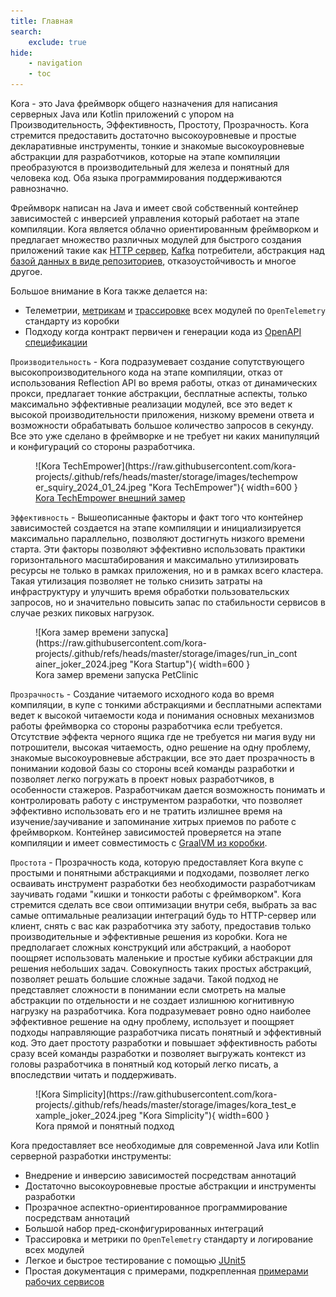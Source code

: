```yaml
---
title: Главная
search:
    exclude: true
hide:
    - navigation
    - toc
---
```


Kora - это Java фреймворк общего назначения для написания серверных Java или Kotlin приложений с упором на Производительность, Эффективность, Простоту, Прозрачность.
Kora стремится предоставить достаточно высокоуровневые и простые декларативные инструменты, тонкие и знакомые высокоуровневые абстракции для разработчиков,
которые на этапе компиляции преобразуются в производительный для железа и понятный для человека код.
Оба языка программирования поддерживаются равнозначно.

Фреймворк написан на Java и имеет свой собственный контейнер зависимостей с инверсией управления который работает на этапе компиляции.
Kora является облачно ориентированным фреймворком и предлагает
множество различных модулей для быстрого создания приложений такие как [HTTP сервер](documentation/http-server.md), [Kafka](documentation/kafka.md) потребители,
абстракция над [базой данных в виде репозиториев](documentation/database-common.md), отказоустойчивость и многое другое.

Большое внимание в Kora также делается на:

- Телеметрии, [метрикам](documentation/metrics.md) и [трассировке](documentation/tracing.md) всех модулей по `OpenTelemetry` стандарту из коробки
- Подходу когда контракт первичен и генерации кода из [OpenAPI спецификации](documentation/openapi-codegen.md)

`Производительность` - Kora подразумевает создание сопутствующего высокопроизводительного кода на этапе компиляции,
отказ от использования Reflection API во время работы, отказ от динамических прокси, предлагает тонкие абстракции, бесплатные аспекты,
только максимально эффективные реализации модулей, все это ведет к высокой производительности приложения,
низкому времени ответа и возможности обрабатывать большое количество запросов в секунду.
Все это уже сделано в фреймворке и не требует ни каких манипуляций и конфигураций со стороны разработчика.

<figure markdown="span">
  ![Kora TechEmpower](https://raw.githubusercontent.com/kora-projects/.github/refs/heads/master/storage/images/techempower_squiry_2024_01_24.jpeg "Kora TechEmpower"){ width=600 }
  <figcaption><a href="https://www.techempower.com/benchmarks/#section=test&resultsurl=https%3A%2F%2Fstatic.squiry.xyz%2Fresults%2F20240124114707.json&hw=ph&test=fortune">Kora TechEmpower внешний замер</a></figcaption>
</figure>

`Эффективность` - Вышеописанные факторы и факт того что контейнер зависимостей создается
на этапе компиляции и инициализируется максимально параллельно, позволяют достигнуть низкого времени старта.
Эти факторы позволяют эффективно использовать практики горизонтального масштабирования
и максимально утилизировать ресурсы не только в рамках приложения, но и в рамках всего кластера.
Такая утилизация позволяет не только снизить затраты на инфраструктуру
и улучшить время обработки пользовательских запросов, но и значительно повысить запас по стабильности сервисов в случае резких пиковых нагрузок.

<figure markdown="span">
  ![Kora замер времени запуска](https://raw.githubusercontent.com/kora-projects/.github/refs/heads/master/storage/images/run_in_container_joker_2024.jpeg "Kora Startup"){ width=600 }
  <figcaption>Kora замер времени запуска PetClinic</figcaption>
</figure>

`Прозрачность` - Создание читаемого исходного кода во время компиляции,
в купе с тонкими абстракциями и бесплатными аспектами ведет к высокой читаемости кода
и понимания основных механизмов работы фреймворка со стороны разработчика если требуется.
Отсутствие эффекта черного ящика где не требуется ни магия вуду ни потрошители,
высокая читаемость, одно решение на одну проблему, знакомые высокоуровневые абстракции,
все это дает прозрачность в понимании кодовой базы со стороны всей команды разработки и позволяет легко погружать
в проект новых разработчиков, в особенности стажеров. Разработчикам дается возможность понимать и контролировать
работу с инструментом разработки, что позволяет эффективно использовать его и не тратить излишнее время на изучение/заучивание
и запоминание хитрых приемов по работе с фреймворком.
Контейнер зависимостей проверяется на этапе компиляции и имеет совместимость с [GraalVM из коробки](documentation/graalvm-native.md).

`Простота` - Прозрачность кода, которую предоставляет Kora вкупе с простыми и понятными абстракциями и подходами,
позволяет легко осваивать инструмент разработки без необходимости разработчикам заучивать годами "кишки и тонкости работы с фреймворком".
Kora стремится сделать все свои оптимизации внутри себя,
выбрать за вас самые оптимальные реализации интеграций будь то HTTP-сервер или клиент,
снять с вас как разработчика эту заботу, предоставив только производительные и эффективные решения из коробки.
Kora не предполагает сложных конструкций или абстракций,
а наоборот поощряет использовать маленькие и простые кубики абстракции для решения небольших задач.
Совокупность таких простых абстракций, позволяет решать большие сложные задачи.
Такой подход не представляет сложности в понимании если смотреть на малые абстракции по отдельности и
не создает излишнюю когнитивную нагрузку на разработчика.
Kora подразумевает ровно одно наиболее эффективное решение на одну проблему,
использует и поощряет подходы направляющие разработчика писать понятный и эффективный код.
Это дает простоту разработки и повышает эффективность работы сразу всей команды разработки
и позволяет выгружать контекст из головы разработчика в понятный код который легко писать, а впоследствии читать и поддерживать.

<figure markdown="span">
  ![Kora Simplicity](https://raw.githubusercontent.com/kora-projects/.github/refs/heads/master/storage/images/kora_test_example_joker_2024.jpeg "Kora Simplicity"){ width=600 }
  <figcaption>Kora прямой и понятный подход</figcaption>
</figure>

Kora предоставляет все необходимые для современной Java или Kotlin серверной разработки инструменты:

- Внедрение и инверсию зависимостей посредствам аннотаций
- Достаточно высокоуровневые простые абстракции и инструменты разработки
- Прозрачное аспектно-ориентированное программирование посредствам аннотаций
- Большой набор пред-сконфигурированных интеграций
- Трассировка и метрики по `OpenTelemetry` стандарту и логирование всех модулей
- Легкое и быстрое тестирование с помощью [JUnit5](documentation/junit5.md)
- Простая документация с примерами, подкрепленная [примерами рабочих сервисов](examples/kora-examples.md)
